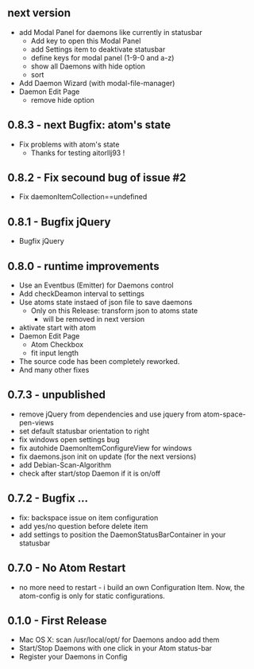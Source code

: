 ## next version
* add Modal Panel for daemons like currently in statusbar
  * Add key to open this Modal Panel
  * add Settings item to deaktivate statusbar
  * define keys for modal panel (1-9-0 and a-z)
  * show all Daemons with hide option
  * sort
* Add Daemon Wizard (with modal-file-manager)
* Daemon Edit Page
  * remove hide option

## 0.8.3 - next Bugfix: atom's state
* Fix problems with atom's state
  * Thanks for testing aitorllj93 !

## 0.8.2 - Fix secound bug of issue #2
* Fix daemonItemCollection==undefined

## 0.8.1 - Bugfix jQuery
* Bugfix jQuery

## 0.8.0 - runtime improvements
* Use an Eventbus (Emitter) for Daemons control
* Add checkDeamon interval to settings
* Use atoms state instaed of json file to save daemons
  * Only on this Release: transform json to atoms state
    * will be removed in next version
* aktivate start with atom
* Daemon Edit Page
  * Atom Checkbox
  * fit input length
* The source code has been completely reworked.
* And many other fixes


## 0.7.3 - unpublished
* remove jQuery from dependencies and use jquery from atom-space-pen-views
* set default statusbar orientation to right
* fix windows open settings bug
* fix autohide DaemonItemConfigureView for windows
* fix daemons.json init on update (for the next versions)
* add Debian-Scan-Algorithm
* check after start/stop Daemon if it is on/off

## 0.7.2 - Bugfix ...
* fix: backspace issue on item configuration
* add yes/no question before delete item
* add settings to position the DaemonStatusBarContainer in your statusbar

## 0.7.0 - No Atom Restart
* no more need to restart - i build an own Configuration Item. Now, the atom-config is only for static configurations.

## 0.1.0 - First Release
* Mac OS X: scan /usr/local/opt/ for Daemons andoo add them
* Start/Stop Daemons with one click in your Atom status-bar
* Register your Daemons in Config
